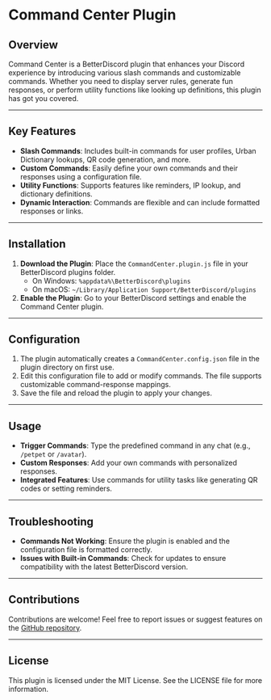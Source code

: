 # Command Center Plugin

## Overview
Command Center is a BetterDiscord plugin that enhances your Discord experience by introducing various slash commands and customizable commands. Whether you need to display server rules, generate fun responses, or perform utility functions like looking up definitions, this plugin has got you covered.

---

## Key Features
- **Slash Commands**: Includes built-in commands for user profiles, Urban Dictionary lookups, QR code generation, and more.
- **Custom Commands**: Easily define your own commands and their responses using a configuration file.
- **Utility Functions**: Supports features like reminders, IP lookup, and dictionary definitions.
- **Dynamic Interaction**: Commands are flexible and can include formatted responses or links.

---

## Installation
1. **Download the Plugin**: Place the `CommandCenter.plugin.js` file in your BetterDiscord plugins folder.
   - On Windows: `%appdata%\BetterDiscord\plugins`
   - On macOS: `~/Library/Application Support/BetterDiscord/plugins`
2. **Enable the Plugin**: Go to your BetterDiscord settings and enable the Command Center plugin.

---

## Configuration
1. The plugin automatically creates a `CommandCenter.config.json` file in the plugin directory on first use.
2. Edit this configuration file to add or modify commands. The file supports customizable command-response mappings.
3. Save the file and reload the plugin to apply your changes.

---

## Usage
- **Trigger Commands**: Type the predefined command in any chat (e.g., `/petpet` or `/avatar`).
- **Custom Responses**: Add your own commands with personalized responses.
- **Integrated Features**: Use commands for utility tasks like generating QR codes or setting reminders.

---

## Troubleshooting
- **Commands Not Working**: Ensure the plugin is enabled and the configuration file is formatted correctly.
- **Issues with Built-in Commands**: Check for updates to ensure compatibility with the latest BetterDiscord version.

---

## Contributions
Contributions are welcome! Feel free to report issues or suggest features on the [GitHub repository](https://github.com/CRAWNiiK/CommandCenter/).

---

## License
This plugin is licensed under the MIT License. See the LICENSE file for more information.
